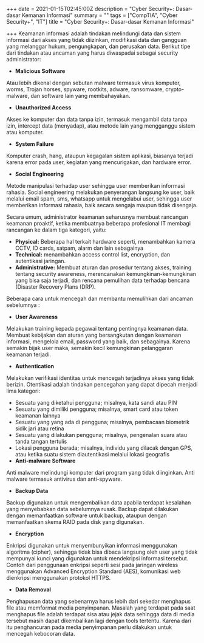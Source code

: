 +++
date = 2021-01-15T02:45:00Z
description = "Cyber Security+: Dasar-dasar Kemanan Informasi"
summary = ""
tags = ["CompTIA", "Cyber Security+", "IT"]
title = "Cyber Security+: Dasar-dasar Kemanan Informasi"

+++
Keamanan informasi adalah tindakan melindungi data dan sistem informasi dari akses yang tidak diizinkan, modifikasi data dan gangguan yang melanggar hukum, pengungkapan, dan perusakan data. Berikut tipe dari tindakan atau ancaman yang harus diwaspadai sebagai security administrator:

* **Malicious Software**

Atau lebih dikenal dengan sebutan malware termasuk virus komputer, worms, Trojan horses, spyware, rootkits, adware, ransomware, crypto-malware, dan software lain yang membahayakan.

* **Unauthorized Access**

Akses ke komputer dan data tanpa izin, termasuk mengambil data tanpa izin, intercept data (menyadap), atau metode lain yang mengganggu sistem atau komputer.

* **System Failure**

Komputer crash, hang, ataupun kegagalan sistem aplikasi, biasanya terjadi karena error pada user, kegiatan yang mencurigakan, dan hardware error.

* **Social Engineering**

Metode manipulasi terhadap user sehingga user memberikan informasi rahasia. Social engineering melakukan penyerangan langsung ke user, baik melalui email spam, sms, whatsapp untuk mengelabui user, sehingga user memberikan informasi rahasia, baik secara sengaja maupun tidak disengaja.

Secara umum, administrator keamanan seharusnya membuat rancangan keamanan proaktif, ketika membuatnya beberapa profesional IT membagi rancangan ke dalam tiga kategori, yaitu:

* **Physical:** Beberapa hal terkait hardware seperti, menambahkan kamera CCTV, ID cards, satpam, alarm dan lain sebagainya
* **Technical:** menambahkan access control list, encryption, dan autentikasi jaringan.
* **Administrative:** Membuat aturan dan prosedur tentang akses, training tentang security awareness, merencanakan kemungkinan-kemungkinan yang bisa saja terjadi, dan rencana pemulihan data terhadap bencana (Disaster Recovery Plans (DRP).

Beberapa cara untuk mencegah dan membantu memulihkan dari ancaman sebelumnya :

* **User Awareness**

Melakukan training kepada pegawai tentang pentingnya keamanan data. Membuat kebijakan dan aturan yang bersangkutan dengan keamanan informasi, mengelola email, password yang baik, dan sebagainya. Karena semakin bijak user maka, semakin kecil kemungkinan pelanggaran keamanan terjadi.

* **Authentication**

Melakukan verifikasi identitas untuk mencegah terjadinya akses yang tidak berizin. Otentikasi adalah tindakan pencegahan yang dapat dipecah menjadi lima kategori:

* Sesuatu yang diketahui pengguna; misalnya, kata sandi atau PIN
* Sesuatu yang dimiliki pengguna; misalnya, smart card atau token keamanan lainnya
* Sesuatu yang yang ada di pengguna; misalnya, pembacaan biometrik sidik jari atau retina
* Sesuatu yang dilakukan pengguna; misalnya, pengenalan suara atau tanda tangan tertulis
* Lokasi pengguna berada; misalnya, individu yang dilacak dengan GPS, atau ketika suatu sistem diautentikasi melalui lokasi geografis
* **Anti-malware Software**

Anti malware melindungi komputer dari program yang tidak diinginkan. Anti malware termasuk antivirus dan anti-spyware.

* **Backup Data**

Backup digunakan untuk mengembalikan data apabila terdapat kesalahan yang menyebabkan data sebelumnya rusak. Backup dapat dilakukan dengan memanfaatkan software untuk backup, ataupun dengan memanfaatkan skema RAID pada disk yang digunakan.

* **Encryption**

Enkripsi digunakan untuk menyembunyikan informasi menggunakan algoritma (cipher), sehingga tidak bisa dibaca langsung oleh user yang tidak mempunyai kunci yang digunakan untuk mendekripsi informasi tersebut. Contoh dari penggunaan enkripsi seperti sesi pada jaringan wireless menggunakan Advanced Encryption Standard (AES), komunikasi web dienkripsi menggunakan protokol HTTPS.

* **Data Removal**

Penghapusan data yang sebenarnya harus lebih dari sekedar menghapus file atau memformat media penyimpanan. Masalah yang terdapat pada saat menghapus file adalah terdapat sisa atau jejak data sehingga data di media tersebut masih dapat dikembalikan lagi dengan tools tertentu. Karena dari itu penghancuran pada media penyimpanan perlu dilakukan untuk mencegah kebocoran data.